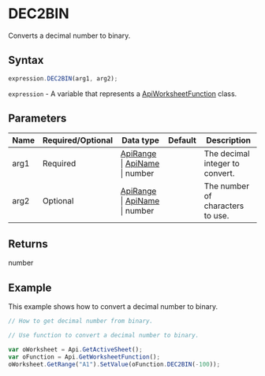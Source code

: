 # DEC2BIN

Converts a decimal number to binary.

## Syntax

```javascript
expression.DEC2BIN(arg1, arg2);
```

`expression` - A variable that represents a [ApiWorksheetFunction](../ApiWorksheetFunction.md) class.

## Parameters

| **Name** | **Required/Optional** | **Data type** | **Default** | **Description** |
| ------------- | ------------- | ------------- | ------------- | ------------- |
| arg1 | Required | [ApiRange](../../ApiRange/ApiRange.md) \| [ApiName](../../ApiName/ApiName.md) \| number |  | The decimal integer to convert. |
| arg2 | Optional | [ApiRange](../../ApiRange/ApiRange.md) \| [ApiName](../../ApiName/ApiName.md) \| number |  | The number of characters to use. |

## Returns

number

## Example

This example shows how to convert a decimal number to binary.

```javascript editor-xlsx
// How to get decimal number from binary.

// Use function to convert a decimal number to binary.

var oWorksheet = Api.GetActiveSheet();
var oFunction = Api.GetWorksheetFunction();
oWorksheet.GetRange("A1").SetValue(oFunction.DEC2BIN(-100));
```
